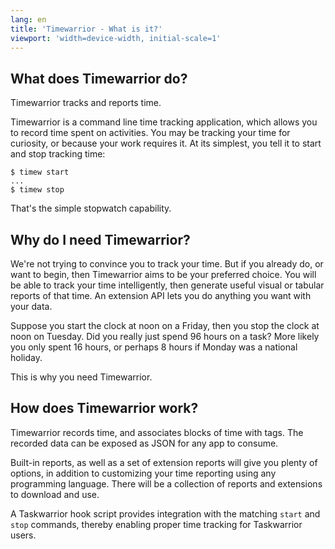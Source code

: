 ```yaml
---
lang: en
title: 'Timewarrior - What is it?'
viewport: 'width=device-width, initial-scale=1'
---
```


## What does Timewarrior do?

Timewarrior tracks and reports time.

Timewarrior is a command line time tracking application, which allows you to record time spent on activities.
You may be tracking your time for curiosity, or because your work requires it.
At its simplest, you tell it to start and stop tracking time:

    $ timew start
    ...
    $ timew stop

That\'s the simple stopwatch capability.

## Why do I need Timewarrior?

We\'re not trying to convince you to track your time.
But if you already do, or want to begin, then Timewarrior aims to be your preferred choice.
You will be able to track your time intelligently, then generate useful visual or tabular reports of that time.
An extension API lets you do anything you want with your data.

Suppose you start the clock at noon on a Friday, then you stop the clock at noon on Tuesday.
Did you really just spend 96 hours on a task?
More likely you only spent 16 hours, or perhaps 8 hours if Monday was a national holiday.

This is why you need Timewarrior.

## How does Timewarrior work?

Timewarrior records time, and associates blocks of time with tags.
The recorded data can be exposed as JSON for any app to consume.

Built-in reports, as well as a set of extension reports will give you plenty of options, in addition to customizing your time reporting using any programming language.
There will be a collection of reports and extensions to download and use.

A Taskwarrior hook script provides integration with the matching `start` and `stop` commands, thereby enabling proper time tracking for Taskwarrior users.

